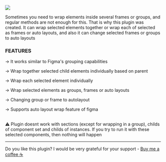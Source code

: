 <img src="https://s3-alpha-sig.figma.com/plugins/1219008484601651003/62795/cee76b17-0627-4ad3-9e49-5d4eb1259765-cover?Expires=1692576000&Signature=bckHeg9qqhFoFRX~jDGsY~VxElOt5Fc4A3rxWhAIInDZOCCkFGooX6nUOrDXsVn6npLhR8~GAM4val8dujYxqp52FtfQOaLAiQf4q1nZmZSxheIVBipgCQN45-ExVtGrfqWmCyfW8Y9Sc5~wEiFReMOpAQGqqbA~BJuwrcH~D2KwtX9Hw-pKrhZ70VJQRTCytovrkPL7dS9OqDdUDToMhnrr5KrYkr~feYmZX6el5A9s4aWPTfF0GY4e4NnFE1bn8vMtf-K00ypw1v6t5striRbsjnh0AV0rzbsuoRhgEcsBnJQYemvaqILBaE1OI-cnS2-jizVQ4iP8w8wgITZIFw__&Key-Pair-Id=APKAQ4GOSFWCVNEHN3O4">

Sometimes you need to wrap elements inside several frames or groups, and regular methods are not enough for this. That is why this plugin was created. It can wrap selected elements together or wrap each of selected as frames or auto layouts, and also it can change selected frames or groups to auto layouts

### **FEATURES**

→ It works similar to Figma's grouping capabilities

→ Wrap together selected child elements individually based on parent

→ Wrap each selected element individually

→ Wrap selected elements as groups, frames or auto layouts

→ Changing group or frame to autolayout

→ Supports auto layout wrap feature of figma

<br>
⚠️ Plugin doesnt work with sections (except for wrapping in a group), childs of component set and childs of instances. If you try to run it with these selected components, then nothing will happen

---

Do you like this plugin? I would be very grateful for your support - [Buy me a coffee ☕](https://www.buymeacoffee.com/Denis.Solovey)
